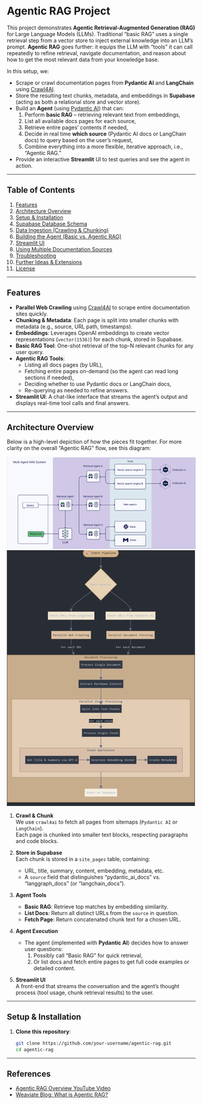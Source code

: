 # Agentic RAG Project

This project demonstrates **Agentic Retrieval-Augmented Generation (RAG)** for Large Language Models (LLMs). Traditional “basic RAG” uses a single retrieval step from a vector store to inject external knowledge into an LLM’s prompt. **Agentic RAG** goes further: it equips the LLM with “tools” it can call repeatedly to refine retrieval, navigate documentation, and reason about how to get the most relevant data from your knowledge base.

In this setup, we:
- Scrape or crawl documentation pages from **Pydantic AI** and **LangChain** using [Crawl4AI](https://github.com/lancedikson/crawl4ai).
- Store the resulting text chunks, metadata, and embeddings in **Supabase** (acting as both a relational store and vector store).
- Build an **Agent** (using [Pydantic AI](https://github.com/camenduru/pydantic-ai)) that can:
  1. Perform **basic RAG** – retrieving relevant text from embeddings,
  2. List all available docs pages for each source,
  3. Retrieve entire pages’ contents if needed,
  4. Decide in real time **which source** (Pydantic AI docs or LangChain docs) to query based on the user’s request,
  5. Combine everything into a more flexible, iterative approach, i.e., “Agentic RAG.”
- Provide an interactive **Streamlit** UI to test queries and see the agent in action.

---

## Table of Contents

1. [Features](#features)
2. [Architecture Overview](#architecture-overview)
3. [Setup & Installation](#setup--installation)
4. [Supabase Database Schema](#supabase-database-schema)
5. [Data Ingestion (Crawling & Chunking)](#data-ingestion-crawling--chunking)
6. [Building the Agent (Basic vs. Agentic RAG)](#building-the-agent-basic-vs-agentic-rag)
7. [Streamlit UI](#streamlit-ui)
8. [Using Multiple Documentation Sources](#using-multiple-documentation-sources)
9. [Troubleshooting](#troubleshooting)
10. [Further Ideas & Extensions](#further-ideas--extensions)
11. [License](#license)

---

## Features

- **Parallel Web Crawling** using [Crawl4AI](https://github.com/lancedikson/crawl4ai) to scrape entire documentation sites quickly.
- **Chunking & Metadata**: Each page is split into smaller chunks with metadata (e.g., source, URL path, timestamps).
- **Embeddings**: Leverages OpenAI embeddings to create vector representations (`vector(1536)`) for each chunk, stored in Supabase.
- **Basic RAG Tool**: One-shot retrieval of the top-N relevant chunks for any user query.
- **Agentic RAG Tools**:
  - Listing all docs pages (by URL),
  - Fetching entire pages on-demand (so the agent can read long sections if needed),
  - Deciding whether to use Pydantic docs or LangChain docs,
  - Re-querying as needed to refine answers.
- **Streamlit UI**: A chat-like interface that streams the agent’s output and displays real-time tool calls and final answers.

---

## Architecture Overview

Below is a high-level depiction of how the pieces fit together. For more clarity on the overall “Agentic RAG” flow, see this diagram:

![Agent RAG Diagram](images/agentic_rag.png)
![Data Flow Diagram](images/data_flow.png)


1. **Crawl & Chunk**  
   We use `crawl4ai` to fetch all pages from sitemaps (`Pydantic AI` or `LangChain`).  
   Each page is chunked into smaller text blocks, respecting paragraphs and code blocks.

2. **Store in Supabase**  
   Each chunk is stored in a `site_pages` table, containing:
   - URL, title, summary, content, embedding, metadata, etc.
   - A `source` field that distinguishes “pydantic_ai_docs” vs. “langgraph_docs” (or “langchain_docs”).

3. **Agent Tools**  
   - **Basic RAG**: Retrieve top matches by embedding similarity.  
   - **List Docs**: Return all distinct URLs from the `source` in question.  
   - **Fetch Page**: Return concatenated chunk text for a chosen URL.  

4. **Agent Execution**  
   - The agent (implemented with **Pydantic AI**) decides how to answer user questions:
     1. Possibly call “Basic RAG” for quick retrieval,
     2. Or list docs and fetch entire pages to get full code examples or detailed content.

5. **Streamlit UI**  
   A front-end that streams the conversation and the agent’s thought process (tool usage, chunk retrieval results) to the user.

---

## Setup & Installation

1. **Clone this repository**:

   ```bash
   git clone https://github.com/your-username/agentic-rag.git
   cd agentic-rag
---

## References

- [Agentic RAG Overview YouTube Video](https://www.youtube.com/watch?v=_R-ff4ZMLC8)  
- [Weaviate Blog: What is Agentic RAG?](https://weaviate.io/blog/what-is-agentic-rag)

